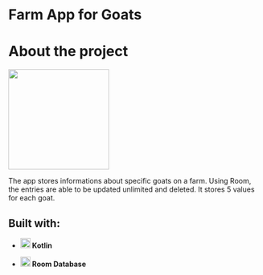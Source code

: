 # Farm App for Goats 

<p align="center">
<b><h1>About the project</b></h1>
<img src="https://github.com/VofBMBaF/Farm_App/assets/79836607/b5ccefe2-c1f6-4b63-a357-5ac0d6c2463e" width="200" align="center" />
</p>

The app stores informations about specific goats on a farm. Using Room, the entries are able to be updated unlimited and deleted. It stores 5 values for each goat.

<h2><b>
 Built with:
</h2>

-    <img src="https://github.com/VofBMBaF/Farm_App/assets/79836607/a7e3a982-0ba5-49ef-8e86-858e9dc26e20" width="20" />  Kotlin




-   <img src="https://github.com/VofBMBaF/Farm_App/assets/79836607/c144fcd0-986b-4d50-9305-0389439734c1" width="20" /> Room Database




</b>
        

